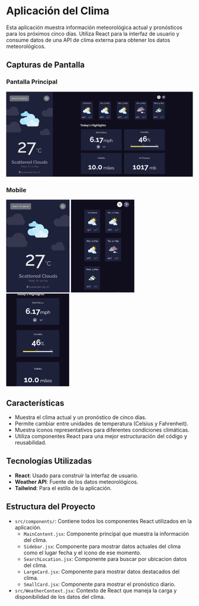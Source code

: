# Aplicación del Clima

Esta aplicación muestra información meteorológica actual y pronósticos para los próximos cinco días. Utiliza React para la interfaz de usuario y consume datos de una API de clima externa para obtener los datos meteorológicos.

## Capturas de Pantalla

### Pantalla Principal
![Pantalla Principal](./public/C1.png)

### Mobile
<img src="./public/C2.png" alt="Pantalla Principal"  height="250">
<img src="./public/C3.png" alt="Pantalla Principal"  height="250">
<img src="./public/C4.png" alt="Pantalla Principal"  height="250">

## Características

- Muestra el clima actual y un pronóstico de cinco días.
- Permite cambiar entre unidades de temperatura (Celsius y Fahrenheit).
- Muestra iconos representativos para diferentes condiciones climáticas.
- Utiliza componentes React para una mejor estructuración del código y reusabilidad.

## Tecnologías Utilizadas

- **React**: Usado para construir la interfaz de usuario.
- **Weather API**: Fuente de los datos meteorológicos.
- **Tailwind**: Para el estilo de la aplicación.

## Estructura del Proyecto

- `src/components/`: Contiene todos los componentes React utilizados en la aplicación.
  - `MainContent.jsx`: Componente principal que muestra la información del clima.
  - `Sidebar.jsx`: Componente para mostrar datos actuales del clima como el lugar fecha y el icono de ese momento.
  - `SearchLocation.jsx`: Componente para buscar por ubicacion datos del clima.
  - `LargeCard.jsx`: Componente para mostrar datos destacados del clima.
  - `SmallCard.jsx`: Componente para mostrar el pronóstico diario.
- `src/WeatherContext.jsx`: Contexto de React que maneja la carga y disponibilidad de los datos del clima.

